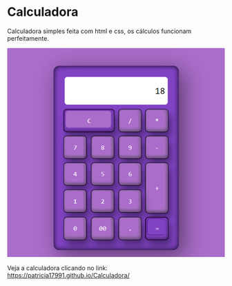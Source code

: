 # Calculadora
Calculadora simples feita com html e css, os cálculos funcionam perfeitamente.

![Calculadora](https://github.com/Patricia17991/Calculadora/blob/main/image.png?raw=true)

Veja a calculadora clicando no link: https://patricia17991.github.io/Calculadora/
